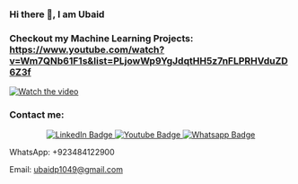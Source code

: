 ### Hi there 👋, I am Ubaid

### Checkout my Machine Learning Projects: https://www.youtube.com/watch?v=Wm7QNb61F1s&list=PLjowWp9YgJdqtHH5z7nFLPRHVduZD6Z3f

[![Watch the video](https://img.youtube.com/vi/nsc5_2jBLbk/0.jpg)](https://www.youtube.com/watch?v=nsc5_2jBLbk&list=PLjowWp9YgJdqtHH5z7nFLPRHVduZD6Z3f&index=22)

### Contact me:

<div id="header" align="center">
  <div id="badges">
    <a href="https://www.linkedin.com/in/ubaidahmadceh/">
      <img src="https://img.shields.io/badge/LinkedIn-blue?style=for-the-badge&logo=linkedin&logoColor=white" alt="LinkedIn Badge"/>
    </a>
    <a href="https://www.youtube.com/channel/UCtIKyejnNPYaEXB5sgYADlg">
      <img src="https://img.shields.io/badge/YouTube-red?style=for-the-badge&logo=youtube&logoColor=white" alt="Youtube Badge"/>
    </a>
    <a href="https://wa.me/923484122900">
      <img src="https://img.shields.io/badge/Whatsapp-darkgreen?style=for-the-badge&logo=whatsapp&logoColor=white" alt="Whatsapp Badge"/>
    </a>
  </div>
</div>

WhatsApp: +923484122900

Email: ubaidp1049@gmail.com

